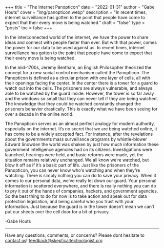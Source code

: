 +++
title = "The Internet Panopticon"
date = "2022-01-31"
author = "Gabe Houts"
cover = "img/panopticon.webp"
description = "In recent times, internet surveillance has gotten to the point that people have come to expect that their every move is being watched."
draft = "false"
type = "posts"
toc = false
+++

In the interconnected world of the internet, we have the power to share ideas and connect with people faster than ever. But with that power, comes the power for our data to be used against us. In recent times, internet surveillance has gotten to the point that people have come to expect that their every move is being watched.

In the mid-1700s, Jeremy Bentham, an English Philosopher theorized the concept for a new social control mechanism called the Panopticon. The Panopticon is defined as a circular prison with one layer of cells, all with their openings facing the center. In the center there is a tower for a guard to watch out into the cells. The prisoners are always vulnerable, and always able to be watched by the guard inside. However, the tower is so far away and the windows so small that they can never tell if they are being watched. The knowledge that they could be watched constantly changed the prisoners behavior drastically. This is exactly what we have been seeing for over a decade in the online world.

The Panopticon serves as an almost perfect analogy for modern authority, especially on the internet. It’s no secret that we are being watched online, it has come to be a widely accepted fact. For instance, after the revelations about the governments mass surveillance programs by whistle-blower Edward Snowden the world was shaken by just how much information these government intelligence agencies had on its citizens. Investigations were launched, hearings were held, and basic reforms were made, yet the situation remains relatively unchanged. We all know we’re watched, but blow it off as if it’s a basic part of life. Just like the prisoners of the Panopticon, you can never know who's watching and when they're watching. There is simply nothing you can do to save your privacy. When it comes to our personal data, we’ve really let down our guard. Your personal information is scattered everywhere, and there is really nothing you can do to pry it out of the hands of companies, hackers, and government agencies. So the best thing to do for now is to take action and speak out for data protection legislation, and being careful who you trust with your information. Just because the guard is in the tower doesn’t mean we can’t put our sheets over the cell door for a bit of privacy.

-Gabe Houts

---

Have any questions, comments, or concerns? Please dont hesitate to [contact us](/contact-us)!
<feedback@skepticaltechnologist.org>